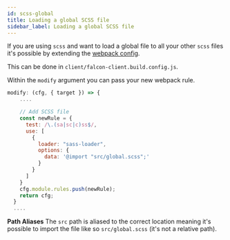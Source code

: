 ```yaml
---
id: scss-global
title: Loading a global SCSS file
sidebar_label: Loading a global SCSS file
---
```


If you are using `scss` and want to load a global file to all your other `scss` files it's possible by extending the [webpack config](/docs/storefront/getting-started/webpack).

This can be done in `client/falcon-client.build.config.js`.

Within the `modify` argument you can pass your new webpack rule.

```js
modify: (cfg, { target }) => {
    ....

    // Add SCSS file
    const newRule = {
      test: /\.(sa|sc|c)ss$/,
      use: [
        {
          loader: "sass-loader",
          options: {
            data: '@import "src/global.scss";'
          }
        }
      ]
    }
    cfg.module.rules.push(newRule);
    return cfg;
  }
  ....

```

**Path Aliases**
The `src` path is aliased to the correct location meaning it's possible to import the file like so `src/global.scss` (it's not a relative path).
